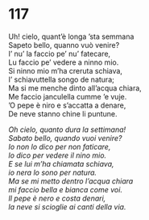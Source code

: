 # 117
  
Uh! cielo, quant’è longa ’sta semmana  
Sapeto bello, quanno vuò venire?  
I’ nu’ la faccio pe’ nu’ fatecare,  
Lu faccio pe’ vedere a ninno mio.  
Si ninno mio m’ha creruta schiava,  
I’ schiavuttella songo de natura;  
Ma si me menche dinto all’acqua chiara,  
Me faccio janculella cumme ’e vuje.  
’O pepe è niro e s’accatta a denare,  
De neve stanno chine li puntune.

*Oh cielo, quanto dura la settimana!  
Sabato bello, quando vuoi venire?  
Io non lo dico per non faticare,   
lo dico per vedere il nino mio.  
E se lui m’ha chiamata schiava,  
io nera lo sono per natura.  
Ma se mi metto dentro l’acqua chiara  
mi faccio bella e bianca come voi.  
Il pepe è nero e costa denari,  
la neve si scioglie ai canti della via.*


